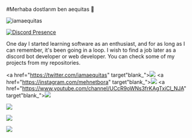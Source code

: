 #Merhaba dostlarım ben aequitas 🏴

<img src="https://komarev.com/ghpvc/?username=iamaequitas&label=Profile%20Viewers&color=37fa3f" alt="iamaequitas" />

[![Discord Presence](https://lanyard-profile-readme.vercel.app/api/577589971658211329)](https://discord.com/users/577589971658211329)

One day I started learning software as an enthusiast, and for as long as I can remember, it's been going in a loop. I wish to find a job later as a discord bot developer or web developer. You can check some of my projects from my repositories.

<a href="https://twitter.com/iamaequitas" target"blank_"><img src="https://img.shields.io/badge/twitter%20-1DA1F2.svg?&style=for-the-badge&logo=twitter&logoColor=white"></a>
<a href="https://instagram.com/mehnetbora" target"blank_"><img src="https://img.shields.io/badge/INSTAGRAM%20-DC3175.svg?&style=for-the-badge&logo=instagram&logoColor=white"></a>
<a href="https://www.youtube.com/channel/UCcR9oWNs3frKAgTxiCl_NJA" target"blank_"><img src="https://img.shields.io/badge/YOUTUBE%20-FF0000.svg?&style=for-the-badge&logo=youtube&logoColor=white"></a>

<p><img align="center" src="https://github-readme-streak-stats.herokuapp.com/?user=iamaequitas&layout=compact&bg_color=0d1117">
<p><img align="center" src="https://github-readme-stats.vercel.app/api/top-langs/?username=iamaequitas&layout=compact&theme=nord&hide_border=true&bg_color=0d1117&border_radius=6&title_color=df761c">
<p><img align="center" src="https://github-readme-stats.vercel.app/api?username=iamaequitas&layout=compact&show_icons=true&theme=nord&hide_border=true&bg_color=0d1117&border_radius=6&title_color=df761c">
